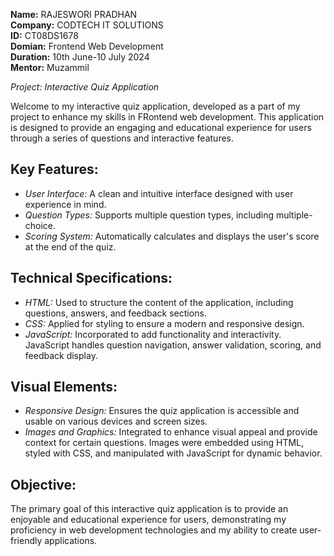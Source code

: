 **Name:** RAJESWORI PRADHAN\
 **Company:** CODTECH IT SOLUTIONS\
 **ID:** CT08DS1678\
 **Domian:** Frontend Web Development\
 **Duration:** 10th June-10 July 2024\
 **Mentor:** Muzammil

*Project: Interactive Quiz Application*

Welcome to my interactive quiz application, developed as a part of my project to enhance my skills in FRontend web development. This application is designed to provide an engaging and educational experience for users through a series of questions and interactive features.

## Key Features:
- *User Interface:* A clean and intuitive interface designed with user experience in mind.
- *Question Types:* Supports multiple question types, including multiple-choice.
- *Scoring System:* Automatically calculates and displays the user's score at the end of the quiz.

## Technical Specifications:
- *HTML:* Used to structure the content of the application, including questions, answers, and feedback sections.
- *CSS:* Applied for styling to ensure a modern and responsive design.
- *JavaScript:* Incorporated to add functionality and interactivity. JavaScript handles question navigation, answer validation, scoring, and feedback display.

## Visual Elements:
- *Responsive Design:* Ensures the quiz application is accessible and usable on various devices and screen sizes.
- *Images and Graphics:* Integrated to enhance visual appeal and provide context for certain questions. Images were embedded using HTML, styled with CSS, and manipulated with JavaScript for dynamic behavior.

## Objective:
The primary goal of this interactive quiz application is to provide an enjoyable and educational experience for users, demonstrating my proficiency in web development technologies and my ability to create user-friendly applications.

